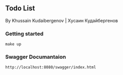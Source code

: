 ## Todo List

By Khussain Kudaibergenov | Хусаин Кудайбергенов

### Getting started

```
make up
```

### Swagger Documantaion

```
http://localhost:8080/swagger/index.html
```